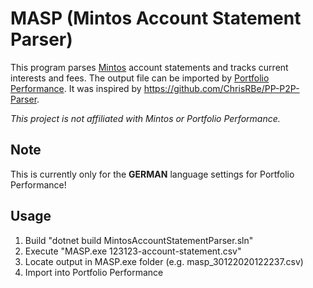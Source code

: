 # MASP (Mintos Account Statement Parser)
This program parses [Mintos](https://www.mintos.com/) account statements and tracks current interests and fees. The output file can be imported by [Portfolio Performance](https://www.portfolio-performance.info/).
It was inspired by https://github.com/ChrisRBe/PP-P2P-Parser. 

*This project is not affiliated with Mintos or Portfolio Performance.*

## Note
This is currently only for the **GERMAN** language settings for Portfolio Performance!

## Usage
1. Build "dotnet build MintosAccountStatementParser.sln"
2. Execute "MASP.exe 123123-account-statement.csv"
3. Locate output in MASP.exe folder (e.g. masp_30122020122237.csv)
4. Import into Portfolio Performance
